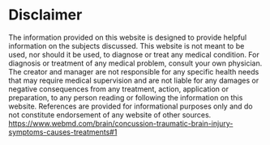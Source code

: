 
# Disclaimer

The information provided on this website is designed to provide helpful information on the subjects discussed. This website is not meant to be used, nor should it be used, to diagnose or treat any medical condition. For diagnosis or treatment of any medical problem, consult your own physician. The creator and manager are not responsible for any specific health needs that may require medical supervision and are not liable for any damages or negative consequences from any treatment, action, application or preparation, to any person reading or following the information on this website. References are provided for informational purposes only and do not constitute endorsement of any website of other sources. 
https://www.webmd.com/brain/concussion-traumatic-brain-injury-symptoms-causes-treatments#1
